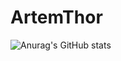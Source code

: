 # ArtemThor
![Anurag's GitHub stats](https://github-readme-stats.vercel.app/api?username=artemthor&show_icons=true&theme=radical)
